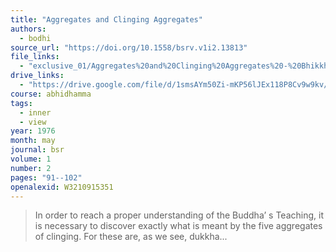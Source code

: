 ```yaml
---
title: "Aggregates and Clinging Aggregates"
authors:
  - bodhi
source_url: "https://doi.org/10.1558/bsrv.v1i2.13813"
file_links:
  - "exclusive_01/Aggregates%20and%20Clinging%20Aggregates%20-%20Bhikkhu%20Bodhi.pdf"
drive_links:
  - "https://drive.google.com/file/d/1smsAYm50Zi-mKP56lJEx118P8Cv9w9kv/view?usp=drivesdk"
course: abhidhamma
tags:
  - inner
  - view
year: 1976
month: may
journal: bsr
volume: 1
number: 2
pages: "91--102"
openalexid: W3210915351
---
```


> In order to reach a proper understanding of the Buddha’ s Teaching, it is necessary to discover exactly what is meant by the five aggregates of clinging. For these are, as we see, dukkha...

